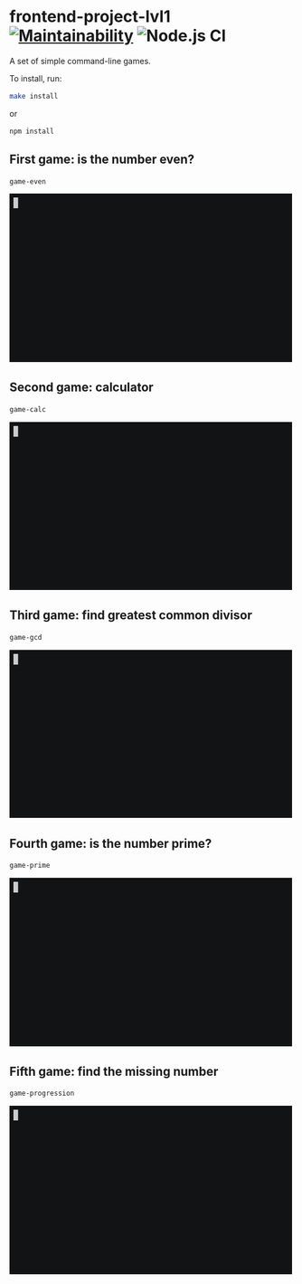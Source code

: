 # frontend-project-lvl1 [![Maintainability](https://api.codeclimate.com/v1/badges/a99a88d28ad37a79dbf6/maintainability)](https://codeclimate.com/github/codeclimate/codeclimate/maintainability) ![Node.js CI](https://github.com/vasilyorlenko/frontend-project-lvl1/workflows/Node.js%20CI/badge.svg)

A set of simple command-line games.

To install, run:

```sh
make install
```

or

```sh
npm install
```


## First game: is the number even?

```sh
game-even
```

<img src="https://github.com/vasilyorlenko/frontend-project-lvl1/blob/master/demo/game-even.gif" width="500" />

## Second game: calculator

```sh
game-calc
```

<img src="https://github.com/vasilyorlenko/frontend-project-lvl1/blob/master/demo/game-calc.gif" width="500" />

## Third game: find greatest common divisor

```sh
game-gcd
```

<img src="https://github.com/vasilyorlenko/frontend-project-lvl1/blob/master/demo/game-gcd.gif" width="500" />

## Fourth game: is the number prime?

```sh
game-prime
```

<img src="https://github.com/vasilyorlenko/frontend-project-lvl1/blob/master/demo/game-prime.gif" width="500" />

## Fifth game: find the missing number

```sh
game-progression
```

<img src="https://github.com/vasilyorlenko/frontend-project-lvl1/blob/master/demo/game-progression.gif" width="500" />
